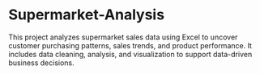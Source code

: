 # Supermarket-Analysis
This project analyzes supermarket sales data using Excel to uncover customer purchasing patterns, sales trends, and product performance. It includes data cleaning, analysis, and visualization to support data-driven business decisions.
